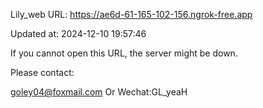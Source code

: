 Lily_web URL: https://ae6d-61-165-102-156.ngrok-free.app

Updated at: 2024-12-10 19:57:46

If you cannot open this URL, the server might be down.

Please contact: 

goley04@foxmail.com Or Wechat:GL_yeaH
